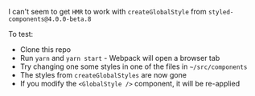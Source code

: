 I can't seem to get `HMR` to work with `createGlobalStyle` from `styled-components@4.0.0-beta.8`

To test:

  * Clone this repo
  * Run `yarn` and `yarn start` - Webpack will open a browser tab
  * Try changing one some styles in one of the files in `~/src/components`
  * The styles from `createGlobalStyles` are now gone
  * If you modify the `<GlobalStyle />` component, it will be re-applied
